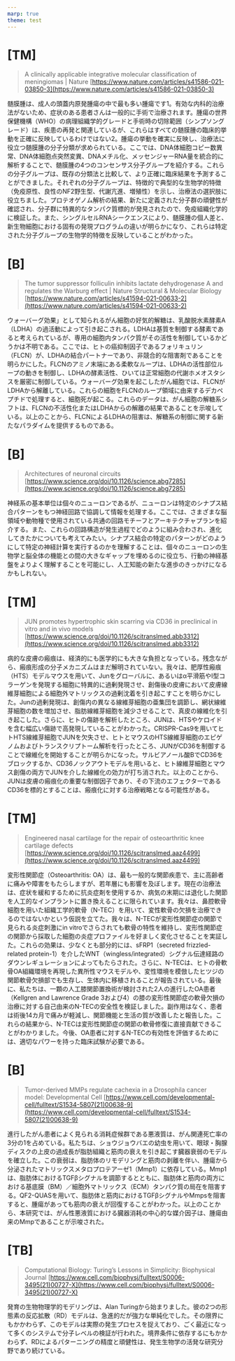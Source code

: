 ```yaml
---
marp: true
theme: test
---
```

<!--
headingDivider: 1
backgroundColor: white
header: 2021年9月第1週
footer: 

paginate: true
color:
class:
-->

# [TM]

>A clinically applicable integrative molecular classification of meningiomas | Nature
[https://www.nature.com/articles/s41586-021-03850-3](https://www.nature.com/articles/s41586-021-03850-3)

髄膜腫は、成人の頭蓋内原発腫瘍の中で最も多い腫瘍です1。有効な内科的治療法がないため、症状のある患者さんは一般的に手術で治療されます。腫瘍の世界保健機構（WHO）の病理組織学的グレードと手術時の切除範囲（シンプソングレード）は、疾患の再発と関連しているが、これらはすべての髄膜腫の臨床的挙動を正確に反映しているわけではない2。腫瘍の挙動を確実に反映し、治療法に役立つ髄膜腫の分子分類が求められている。ここでは、DNA体細胞コピー数異常、DNA体細胞点突然変異、DNAメチル化、メッセンジャーRNA量を統合的に解析することで、髄膜腫の4つのコンセンサス分子グループを紹介する。これらの分子グループは、既存の分類法と比較して、より正確に臨床結果を予測することができました。それぞれの分子グループは、特徴的で典型的な生物学的特徴（免疫原性、良性のNF2野生型、代謝亢進、増殖性）を示し、治療法の選択肢に役立ちました。プロテオゲノム解析の結果、新たに定義された分子群の頑健性が確認され、分子群に特異的なタンパク質標的が発見されたので、免疫組織化学的に検証した。また、シングルセルRNAシークエンスにより、髄膜腫の個人差と、新生物細胞における固有の発現プログラムの違いが明らかになり、これらは特定された分子グループの生物学的特徴を反映していることがわかった。

# [B]

>The tumor suppressor folliculin inhibits lactate dehydrogenase A and regulates the Warburg effect | Nature Structural & Molecular Biology
[https://www.nature.com/articles/s41594-021-00633-2](https://www.nature.com/articles/s41594-021-00633-2)

ウォーバーグ効果」として知られるがん細胞の好気的解糖は、乳酸脱水素酵素A（LDHA）の過活動によって引き起こされる。LDHAは基質を制御する酵素であると考えられているが、専用の細胞内タンパク質がその活性を制御しているかどうかは不明である。ここでは、ヒトの癌抑制因子であるフォリキュリン（FLCN）が、LDHAの結合パートナーであり、非競合的な阻害剤であることを明らかにした。FLCNのアミノ末端にある柔軟なループは、LDHAの活性部位ループの動きを制御し、LDHAの酵素活性、ひいては正常細胞の代謝ホメオスタシスを厳密に制御している。ウォーバーグ効果を起こしたがん細胞では、FLCNがLDHAから解離している。これらの細胞をFLCNのループ領域に由来するデカペプチドで処理すると、細胞死が起こる。これらのデータは、がん細胞の解糖系シフトは、FLCNの不活性化またはLDHAからの解離の結果であることを示唆している。以上のことから、FLCNによるLDHAの阻害は、解糖系の制御に関する新たなパラダイムを提供するものである。

# [B]

>Architectures of neuronal circuits
[https://www.science.org/doi/10.1126/science.abg7285](https://www.science.org/doi/10.1126/science.abg7285)

神経系の基本単位は個々のニューロンであるが、ニューロンは特定のシナプス結合パターンをもつ神経回路で協調して情報を処理する。ここでは、さまざまな脳領域や動物種で使用されている共通の回路モチーフとアーキテクチャプランを紹介する。また、これらの回路構造が発生過程でどのように組み合わされ、進化してきたかについても考えてみたい。シナプス結合の特定のパターンがどのようにして特定の神経計算を実行するのかを理解することは、個々のニューロンの生物学と脳全体の機能との間の大きなギャップを埋めるのに役立ち、行動の神経基盤をよりよく理解することを可能にし、人工知能の新たな進歩のきっかけになるかもしれない。

# [TM]

>JUN promotes hypertrophic skin scarring via CD36 in preclinical in vitro and in vivo models
[https://www.science.org/doi/10.1126/scitranslmed.abb3312](https://www.science.org/doi/10.1126/scitranslmed.abb3312)

病的な皮膚の瘢痕は、経済的にも医学的にも大きな負担となっている。残念ながら、瘢痕形成の分子メカニズムはまだ解明されていない。我々は、肥厚性瘢痕（HTS）モデルマウスを用いて、Junをグローバルに、あるいはα平滑筋やI型コラーゲンを発現する細胞に特異的に過剰発現させ、創傷後の皮膚において皮膚線維芽細胞による細胞外マトリックスの過剰沈着を引き起こすことを明らかにした。Junの過剰発現は、創傷内の異なる線維芽細胞の亜集団を調節し、網状線維芽細胞の数を増加させ、脂肪線維芽細胞を減少させることで、真皮の線維化を引き起こした。さらに、ヒトの傷跡を解析したところ、JUNは、HTSやケロイドを含む幅広い傷跡で高発現していることがわかった。CRISPR-Cas9を用いてヒトHTS線維芽細胞でJUNを欠失させ、ヒトとマウスのHTS線維芽細胞のエピゲノムおよびトランスクリプトーム解析を行ったところ、JUNがCD36を制御することで線維化を開始することが明らかになった。サルビアノール酸BでCD36をブロックするか、CD36ノックアウトモデルを用いると、ヒト線維芽細胞とマウス創傷の両方でJUNを介した線維化の効力が打ち消された。以上のことから、JUNは皮膚の瘢痕化の重要な制御因子であり、その下流のエフェクターであるCD36を標的とすることは、瘢痕化に対する治療戦略となる可能性がある。

# [TM]

>Engineered nasal cartilage for the repair of osteoarthritic knee cartilage defects
[https://www.science.org/doi/10.1126/scitranslmed.aaz4499](https://www.science.org/doi/10.1126/scitranslmed.aaz4499)

変形性関節症（Osteoarthritis: OA）は、最も一般的な関節疾患で、主に高齢者に痛みや障害をもたらしますが、若年層にも影響を及ぼします。現在の治療法は、症状を緩和するために抗炎症剤を使用するか、病気の末期には退化した関節を人工的なインプラントに置き換えることに限られています。我々は、鼻腔軟骨細胞を用いた組織工学的軟骨（N-TEC）を用いて、変性軟骨の欠損を治療できるのではないかという仮説を立てた。我々は、N-TECが変形性関節症の関節で見られる炎症刺激にin vitroでさらされても軟骨の特性を維持し、変形性関節症の関節から採取した細胞の炎症プロファイルを好ましく変化させることを実証した。これらの効果は、少なくとも部分的には、sFRP1（secreted frizzled-related protein-1）を介したWNT（wingless/integrated）シグナル伝達経路のダウンレギュレーションによってもたらされた。さらに、N-TECは、ヒトの骨軟骨OA組織環境を再現した異所性マウスモデルや、変性環境を模倣したヒツジの関節軟骨欠損部でも生存し、生体内に移植されることが報告されている。最後に、私たちは、一顆の人工膝関節置換術が検討された2人の進行したOA患者（Kellgren and Lawrence Grade 3および4）の膝の変形性関節症の軟骨欠損の治療に対する自己由来のN-TECの安全性を検証しました。副作用はなく、患者は術後14カ月で痛みが軽減し、関節機能と生活の質が改善したと報告した。これらの結果から、N-TECは変形性関節症の関節の軟骨修復に直接貢献できることがわかりました。今後、OA患者に対するN-TECの有効性を評価するためには、適切なパワーを持った臨床試験が必要である。

# [B]

>Tumor-derived MMPs regulate cachexia in a Drosophila cancer model: Developmental Cell
[https://www.cell.com/developmental-cell/fulltext/S1534-5807(21)00638-9](https://www.cell.com/developmental-cell/fulltext/S1534-5807(21)00638-9)

進行したがん患者によく見られる消耗症候群である悪液質は、がん関連死亡率の3分の1を占めている。私たちは、ショウジョウバエの幼虫を用いて、眼球・胸腺ディスクの上皮の過成長が脂肪組織と筋肉の衰えを引き起こす臓器衰弱のモデルを確立した。この衰弱は、脂肪体のリモデリングと筋肉の剥離を伴い、腫瘍から分泌されたマトリックスメタロプロテアーゼ1（Mmp1）に依存している。Mmp1は、脂肪体におけるTGFβシグナルを調節するとともに、脂肪体と筋肉の両方における基底膜（BM）／細胞外マトリックス（ECM）タンパク質の局在を阻害する。QF2-QUASを用いて、脂肪体と筋肉におけるTGFβシグナルやMmpsを阻害すると、腫瘍があっても筋肉の衰えが回復することがわかった。以上のことから、本研究では、がん性悪液質における臓器消耗の中心的な媒介因子は、腫瘍由来のMmpであることが示唆された。

# [TB]

>Computational Biology: Turing’s Lessons in Simplicity: Biophysical Journal
[https://www.cell.com/biophysj/fulltext/S0006-3495(21)00727-X](https://www.cell.com/biophysj/fulltext/S0006-3495(21)00727-X)

発育の生物物理学的モデリングは、Alan Turingから始まりました。彼の2つの形態素の反応拡散（RD）モデルは、急進的だが強力な単純化でした。その限界にもかかわらず、このモデルは実際の発生プロセスを捉えており、ごく最近になって多くのシステムで分子レベルの検証が行われた。境界条件に依存するにもかかわらず、RDによるパターニングの精度と頑健性は、発生生物学の活発な研究分野であり続けている。